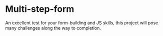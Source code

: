 # Multi-step-form
An excellent test for your form-building and JS skills, this project will pose many challenges along the way to completion.
